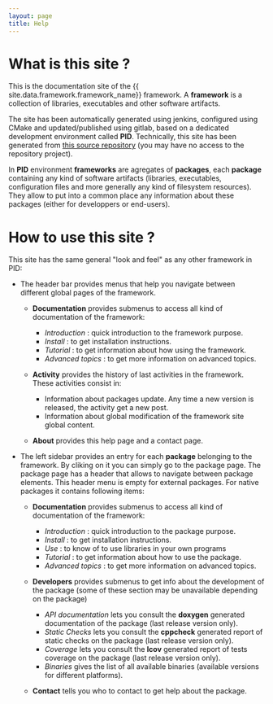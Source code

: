 ```yaml
---
layout: page
title: Help
---
```


# What is this site ?

This is the documentation site of the {{ site.data.framework.framework_name}} framework. A **framework** is a collection of libraries, executables and other software artifacts. 

The site has been automatically generated using jenkins, configured using CMake and updated/published using gitlab, based on a dedicated development environment called **PID**. Technically, this site has been generated from [this source repository]({{site.data.framework.framework_git_project}}) (you may have no access to the repository project).

In **PID** environment **frameworks** are agregates of **packages**, each **package** containing any kind of software artifacts (libraries, executables, configuration files and more generally any kind of filesystem resources). They allow to put into a common place any information about these packages (either for developpers or end-users).

 
# How to use this site ?

This site has the same general "look and feel" as any other framework in PID:

- The header bar provides menus that help you navigate between different global pages of the framework.
  - **Documentation** provides submenus to access all kind of documentation of the framework:
    + *Introduction* : quick introduction to the framework purpose.
    + *Install* : to get installation instructions.
    + *Tutorial* : to get information about how using the framework.
    + *Advanced topics* : to get more information on advanced topics.
 
  - **Activity** provides the history of last activities in the framework. These activities consist in:
    + Information about packages update. Any time a new version is released, the activity get a new post.
    + Information about global modification of the framework site global content.

  - **About** provides this help page and a contact page.

- The left sidebar provides an entry for each **package** belonging to the framework. By cliking on it you can simply go to the package page. The package page has a header that allows to navigate between package elements. This header menu is empty for external packages. For native packages it contains following items:
  - **Documentation** provides submenus to access all kind of documentation of the framework:
    + *Introduction* : quick introduction to the package purpose.
    + *Install* : to get installation instructions.
    + *Use* : to know of to use libraries in your own programs
    + *Tutorial* : to get information about how to use the package.
    + *Advanced topics* : to get more information on advanced topics.

  - **Developers**  provides submenus to get info about the development of the package (some of these section may be unavailable depending on the package)
    + *API documentation* lets you consult the **doxygen** generated documentation of the package (last release version only).
    + *Static Checks* lets you consult the **cppcheck** generated report of static checks on the package (last release version only).
    + *Coverage* lets you consult the **lcov** generated report of tests coverage on the package (last release version only).
    + *Binaries* gives the list of all available binaries (available versions for different platforms).

  - **Contact** tells you who to contact to get help about the package.


